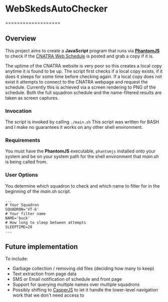 # WebSkedsAutoChecker
===================

## Overview
This project aims to create a **JavaScript** program that runs via [**PhantomJS**](http://phantomjs.org/) to check if the [CNATRA Web Schedule](http://www.cnatra.navy.mil/scheds/) is posted and grab a copy if it is.

The uptime of the CNATRA website is very poor so this creates a local copy anytime it is found to be up. The script first checks if a local copy exists, if it does it sleeps for some time before checking again. If a local copy does not exist it attempts to connect to the CNATRA webpage and request the schedule. Currently this is achieved via a screen rendering to PNG of the schedule. Both the full squadron schedule and the name-filtered results are taken as screen captures.

### Invocation
The script is invoked by calling ```./main.sh``` This script was written for BASH and I make no guarantees it works on any other shell environment.

### Requirements
You must have the **PhantomJS** executable, ```phantomjs``` installed onto your system and be on your system path for the shell environment that _main.sh_ is being called from.

### User Options
You determine which squadron to check and which name to filter for in the beginning of the _main.sh_ script.
```
...
# Your Squadron
SQUADRON='VT-6'
# Your filter name
NAME='buck'
# How long to sleep between attempts
SLEEPTIME=20
...
```

## Future implementation
 To include:
 - Garbage collection / removing old files (deciding how many to keep)
 - Text extraction from page data
 - SMS or Email notification of schedule and front page
 - Support for querying multiple names over multiple squadrons
 - Possibly shifting to [CasperJS](http://www.casperjs.org) to let it handle the lower-level navigation work that we don't need access to
